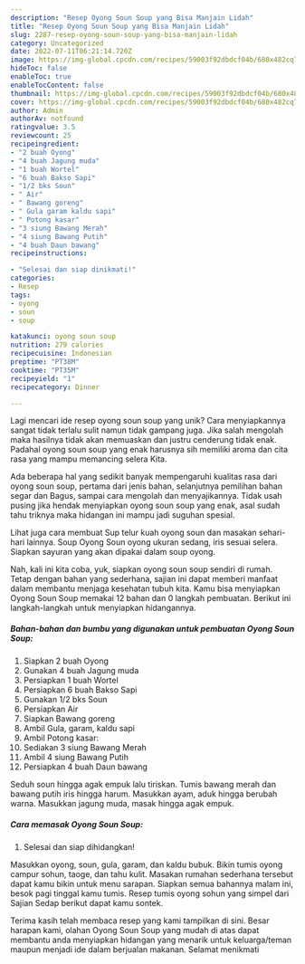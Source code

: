 ```yaml
---
description: "Resep Oyong Soun Soup yang Bisa Manjain Lidah"
title: "Resep Oyong Soun Soup yang Bisa Manjain Lidah"
slug: 2287-resep-oyong-soun-soup-yang-bisa-manjain-lidah
category: Uncategorized
date: 2022-07-11T06:21:14.720Z
image: https://img-global.cpcdn.com/recipes/59003f92dbdcf04b/680x482cq70/oyong-soun-soup-foto-resep-utama.jpg
hideToc: false
enableToc: true
enableTocContent: false
thumbnail: https://img-global.cpcdn.com/recipes/59003f92dbdcf04b/680x482cq70/oyong-soun-soup-foto-resep-utama.jpg
cover: https://img-global.cpcdn.com/recipes/59003f92dbdcf04b/680x482cq70/oyong-soun-soup-foto-resep-utama.jpg
author: Admin
authorAv: notfound
ratingvalue: 3.5
reviewcount: 25
recipeingredient:
- "2 buah Oyong"
- "4 buah Jagung muda"
- "1 buah Wortel"
- "6 buah Bakso Sapi"
- "1/2 bks Soun"
- " Air"
- " Bawang goreng"
- " Gula garam kaldu sapi"
- " Potong kasar"
- "3 siung Bawang Merah"
- "4 siung Bawang Putih"
- "4 buah Daun bawang"
recipeinstructions:

- "Selesai dan siap dinikmati!"
categories:
- Resep
tags:
- oyong
- soun
- soup

katakunci: oyong soun soup 
nutrition: 279 calories
recipecuisine: Indonesian
preptime: "PT38M"
cooktime: "PT35M"
recipeyield: "1"
recipecategory: Dinner

---
```





Lagi mencari ide resep oyong soun soup yang unik? Cara menyiapkannya sangat tidak terlalu sulit namun tidak gampang juga. Jika salah mengolah maka hasilnya tidak akan memuaskan dan justru cenderung tidak enak. Padahal oyong soun soup yang enak harusnya sih memiliki aroma dan cita rasa yang mampu memancing selera Kita.





Ada beberapa hal yang sedikit banyak mempengaruhi kualitas rasa dari oyong soun soup, pertama dari jenis bahan, selanjutnya pemilihan bahan segar dan Bagus, sampai cara mengolah dan menyajikannya. Tidak usah pusing jika hendak menyiapkan oyong soun soup yang enak,      asal sudah tahu triknya maka hidangan ini mampu jadi suguhan spesial.














Lihat juga cara membuat Sup telur kuah oyong soun dan masakan sehari-hari lainnya. Soup Oyong Soun oyong ukuran sedang, iris sesuai selera. Siapkan sayuran yang akan dipakai dalam soup oyong.






Nah, kali ini kita coba, yuk, siapkan oyong soun soup sendiri di rumah. Tetap dengan bahan yang sederhana, sajian ini dapat memberi manfaat dalam membantu menjaga kesehatan tubuh kita. Kamu bisa menyiapkan Oyong Soun Soup memakai 12 bahan dan 0 langkah pembuatan. Berikut ini langkah-langkah untuk menyiapkan hidangannya.

<!--inarticleads1-->

##### Bahan-bahan dan bumbu yang digunakan untuk pembuatan Oyong Soun Soup:

1. Siapkan 2 buah Oyong
1. Gunakan 4 buah Jagung muda
1. Persiapkan 1 buah Wortel
1. Persiapkan 6 buah Bakso Sapi
1. Gunakan 1/2 bks Soun
1. Persiapkan  Air
1. Siapkan  Bawang goreng
1. Ambil  Gula, garam, kaldu sapi
1. Ambil  Potong kasar:
1. Sediakan 3 siung Bawang Merah
1. Ambil 4 siung Bawang Putih
1. Persiapkan 4 buah Daun bawang


Seduh soun hingga agak empuk lalu tiriskan. Tumis bawang merah dan bawang putih iris hingga harum. Masukkan ayam, aduk hingga berubah warna. Masukkan jagung muda, masak hingga agak empuk. 

<!--inarticleads2-->

##### Cara memasak Oyong Soun Soup:


1. Selesai dan siap dihidangkan!

Masukkan oyong, soun, gula, garam, dan kaldu bubuk. Bikin tumis oyong campur sohun, taoge, dan tahu kulit. Masakan rumahan sederhana tersebut dapat kamu bikin untuk menu sarapan. Siapkan semua bahannya malam ini, besok pagi tinggal kamu tumis. Resep tumis oyong sohun yang simpel dari Sajian Sedap berikut dapat kamu sontek. 

Terima kasih telah membaca resep yang kami tampilkan di sini. Besar harapan kami, olahan Oyong Soun Soup yang mudah di atas dapat membantu anda menyiapkan hidangan yang menarik untuk keluarga/teman maupun menjadi ide dalam berjualan makanan. Selamat menikmati
